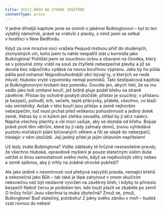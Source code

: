 ```yaml
---
title: XXIII.BŘEH NA STRANĚ ZÁVĚTRNÉ
contentType: prose
---
```


V jedné dřívější kapitole jsme se zmínili o jakémsi Bulkingtonovi – byl to ten vytáhlý námořník, právě se vrátivší z plavby, s nímž jsem se setkal v hostinci v New Bedfordu.

Když za oné mrazivé noci vrážela Pequod mstivou příď do studených, zlomyslných vln, koho jsem tu náhle nespatřil stát u kormidla jako Bulkingtona! Pohlížel jsem se soucitnou úctou a obavami na člověka, který se v polovině zimy vrátil na souš ze čtyřleté nebezpečné plavby a již se docela bez odpočinku vydává na novou bouřlivou výpravu. Jako by ho půda pálila pod nohama! Nejpodivuhodnější věci bývají ty, o kterých se nedá mluvit; hluboko vryté vzpomínky nemají pomníků. Tato šestipalcová kapitola je Bulkingtonovým hrobem bez pomníku. Dovolte jen, abych řekl, že se mu vedlo jako lodi zmítané bouří, jež bídně pluje podél břehu na straně závětrné. Přístav by ochotně poskytl útočiště; přístav je soucitný; v přístavu je bezpečí, pohodlí, krb, večeře, teplé přikrývky, přátelé, všechno, co blaží nás smrtelníky. Avšak v této bouři jsou přístav a země nejhorším nebezpečím, loď musí prchat před veškerou pohostinností a jediný dotek země, třebas by o ni kýlem jen zlehka zavadila, otřásl by jí skrz naskrz. Napíná všechny plachty a vší mocí usiluje, aby se dostala od břehu. Bojuje právě proti těm větrům, které by ji rády zahnaly domů, znovu vyhledává pustotu mořských plání bičovaných větrem a řítí se slepě do nebezpečí, hledajíc v něm útočiště. Její jediný přítel je jejím úhlavním nepřítelem!

Už tedy znáte Bulkingtona? Vidíte záblesky té hrůzné nesnesitelné pravdy, že všechno hluboké, opravdové myšlení je pouze statečným úsilím duše udržet si širou samostatnost svého moře, když se nejdivočejší větry nebes a země spiknou, aby ji vrhly na zrádné otrocké pobřeží?

Ale jako jedině v nesmírnosti vod přebývá nejvyšší pravda, nemající břehů a nekonečná jako Bůh – tak také je lépe zahynout v onom skučícím nekonečnu než být neslavně vyvržen na závětrný břeh, i kdyby to přineslo bezpečí! Neboť červu je podoben ten, kdo touží plazit se zbaběle po zemi! O hrůzy hrůz! Jsou všechna ta muka zbytečná? Zmuž se, zmuž, Bulkingtone! Buď statečný, polobohu! Z pěny svého zániku v moři – budeš vzat rovnou do nebes!
